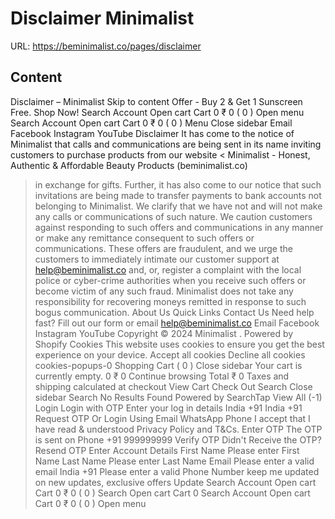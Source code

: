 # Disclaimer  Minimalist

URL: https://beminimalist.co/pages/disclaimer

## Content

Disclaimer – Minimalist
Skip to content
Offer - Buy 2 & Get 1 Sunscreen Free. Shop Now!
Search
Account
Open cart
Cart
0
₹ 0
(
0
)
Open menu
Search
Account
Open cart
Cart
0
₹ 0
(
0
)
Menu
Close sidebar
Email
Facebook
Instagram
YouTube
Disclaimer
It has come to the notice of Minimalist that calls and communications are being sent in its name inviting customers to purchase products from our website <
Minimalist - Honest, Authentic & Affordable Beauty Products (beminimalist.co)
> in exchange for gifts. Further, it has also come to our notice that such invitations are being made to transfer payments to bank accounts not belonging to Minimalist. We clarify that we have not and will not make any calls or communications of such nature.
We caution customers against responding to such offers and communications in any manner or make any remittance consequent to such offers or communications. These offers are fraudulent, and we urge the customers to immediately intimate our customer support at
help@beminimalist.co
and, or, register a complaint with the local police or cyber-crime authorities when you receive such offers or become victim of any such fraud.
Minimalist does not take any responsibility for recovering moneys remitted in response to such bogus communication.
About Us
Quick Links
Contact Us
Need help fast? Fill out
our form
or email help@beminimalist.co
Email
Facebook
Instagram
YouTube
Copyright © 2024
Minimalist
.
Powered by Shopify
Cookies
This website uses cookies to ensure you get the best experience on your device.
Accept all cookies
Decline all cookies
cookies-popups-0
Shopping Cart
            (
0
)
Close sidebar
Your cart is currently empty.
0
₹ 0
Continue browsing
Total
₹ 0
Taxes and shipping calculated at checkout
View Cart
Check Out
Search
Close sidebar
Search
No Results Found
Powered by SearchTap
View All (-1)
Login
Login with OTP
Enter your log in details
India
+91
India
+91
Request OTP
Or Login Using
Email
WhatsApp
Phone
I accept that I have read & understood
Privacy Policy
and T&Cs.
Enter OTP
The OTP is sent on
Phone
+91 999999999
Verify OTP
Didn't Receive the OTP?
Resend OTP
Enter Account Details
First Name
Please enter First Name
Last Name
Please enter Last Name
Email
Please enter a valid email
India
+91
Please enter a valid Phone Number
keep me updated on new updates, exclusive offers
Update
Search
Account
Open cart
Cart
0
₹ 0
(
0
)
Search
Open cart
Cart
0
Search
Account
Open cart
Cart
0
₹ 0
(
0
)
Open menu